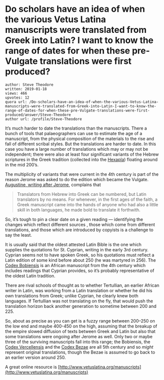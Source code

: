 # Do scholars have an idea of when the various Vetus Latina manuscripts were translated from Greek into Latin? I want to know the range of dates for when these pre-Vulgate translations were first produced?

	author: Steve Theodore
	written: 2019-01-18
	views: 466
	upvotes: 12
	quora url: /Do-scholars-have-an-idea-of-when-the-various-Vetus-Latina-manuscripts-were-translated-from-Greek-into-Latin-I-want-to-know-the-range-of-dates-for-when-these-pre-Vulgate-translations-were-first-produced/answer/Steve-Theodore
	author url: /profile/Steve-Theodore


It’s much harder to date the translations than the manuscripts. There a bunch of tools that palaeographers can use to estimate the age of a manuscript, from the physical composition of the materials to the rise and fall of different scribal styles. But the translations are harder to date. In this case you have a large number of translations which may or may not be independent; there were also at least four significant variants of the Hebrew scriptures in the Greek tradition (collected into the [Hexapla](https://en.wikipedia.org/wiki/Hexapla)) floating around in the mid 200’s.

The multiplicity of variants that were current in the 4th century is part of the reason Jerome was asked to do the edition which became the Vulgate. [Augustine, writing after Jerome](http://www.newadvent.org/fathers/12022.htm), complains that

> Translators from Hebrew into Greek can be numbered, but Latin translators by no means. For whenever, in the first ages of the faith, a Greek manuscript came into the hands of anyone who had also a little skill in both languages, he made bold to translate it forthwith.

So, it’s tough to pin a clear date on a given reading — identifying the changes which reflect different sources , those which come from different translations, and those which are introduced by copyists is a challenge to say the least.

It is usually said that the oldest attested Latin Bible is the one which supplies the quotations for St. Cyprian, writing in the early 3rd century. Cyprian seems not to have spoken Greek, so his quotations must reflect a Latin edition of some kind before about 250 (he was martyred in 256). The [Codex Bobiensis](https://en.wikipedia.org/wiki/Codex_Bobiensis) is an African manuscript from the 4th century which includes readings that Cyprian provides, so it’s probably representative of the oldest Latin tradition.

There are rival schools of thought as to whether Tertullian, an earlier African writer in Latin, was working from a Latin translation or whether he did his own translations from Greek; unlike Cyprian, he clearly knew both languages. If Tertullian was not translating on the fly, that would push the translation horizon back another generation to sometime between 200 and 225.

So, about as precise as you can get is a fuzzy range between 200–250 on the low end and maybe 400-450 on the high, assuming that the breakup of the empire slowed diffusion of texts between Greek and Latin but also that some translations were ongoing after Jerome as well. Only two or maybe three of the surviving manuscripts fall into this range; the Bobiensis, the [Codex Vercellensis](https://en.wikipedia.org/wiki/Codex_Vercellensis) and the [Codex Bezae](https://en.wikipedia.org/wiki/Codex_Bezae) are all 5th century and so _might_ represent original translations, though the Bezae is assumed to go back to an earlier version around 250.

A great online resource is [http://www.vetuslatina.org/manuscripts](http://www.vetuslatina.org/manuscripts)

